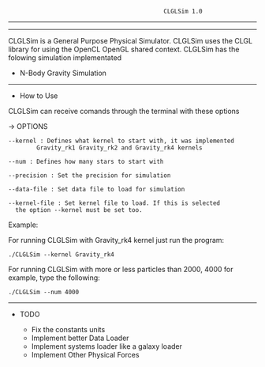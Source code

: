 
                                                CLGLSim 1.0                             
******
******

CLGLSim is a General Purpose Physical Simulator. CLGLSim uses the CLGL library for using the OpenCL OpenGL shared context.
CLGLSim has the folowing simulation implementated

  + N-Body Gravity Simulation

---------------------------------------------------------------------------------------------------------------- 

  + How to Use

CLGLSim can receive comands through the terminal with these options

   -> OPTIONS                                                         
    
    --kernel : Defines what kernel to start with, it was implemented 
            Gravity_rk1 Gravity_rk2 and Gravity_rk4 kernels           
     
    --num : Defines how many stars to start with                     
    
    --precision : Set the precision for simulation                    
    
    --data-file : Set data file to load for simulation                 

    --kernel-file : Set kernel file to load. If this is selected
      the option --kernel must be set too.

Example:

 For running CLGLSim with Gravity_rk4 kernel just run the program:

  `./CLGLSim --kernel Gravity_rk4`

For running CLGLSim with more or less particles than 2000, 4000 for example, type the following:

  `./CLGLSim --num 4000`

---------------------------------------------------------------------------------------------------------------- 

  + TODO

    - Fix the constants units
    - Implement better Data Loader
    - Implement systems loader like a galaxy loader
    - Implement Other Physical Forces




